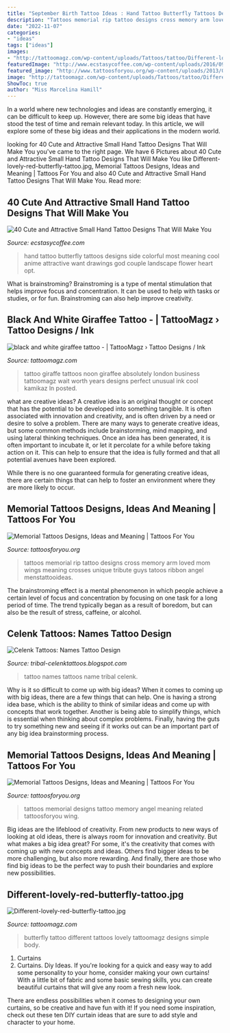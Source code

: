 ```yaml
---
title: "September Birth Tattoo Ideas : Hand Tattoo Butterfly Tattoos Designs Side Colorful Most Meaning Cool Anime Attractive Want Drawings God Couple Landscape Flower Heart Opt"
description: "Tattoos memorial rip tattoo designs cross memory arm loved mom wings meaning crosses unique tribute guys tatoos ribbon angel menstattooideas"
date: "2022-11-07"
categories:
- "ideas"
tags: ["ideas"]
images:
- "http://tattoomagz.com/wp-content/uploads/Tattoos/tattoo/Different-lovely-red-butterfly-tattoo.jpg"
featuredImage: "http://www.ecstasycoffee.com/wp-content/uploads/2016/09/Most-women-opt-for-butterfly-tattoos-because-of-its-cute-shape-and-symbolic-meaning..jpg"
featured_image: "http://www.tattoosforyou.org/wp-content/uploads/2013/09/Memorial-Cross-Tattoos.jpg"
image: "http://tattoomagz.com/wp-content/uploads/Tattoos/tattoo/Different-lovely-red-butterfly-tattoo.jpg"
ShowToc: true
author: "Miss Marcelina Hamill"
---
```



In a world where new technologies and ideas are constantly emerging, it can be difficult to keep up. However, there are some big ideas that have stood the test of time and remain relevant today. In this article, we will explore some of these big ideas and their applications in the modern world.

	

		
looking for 40 Cute and Attractive Small Hand Tattoo Designs That Will Make You you've came to the right page. We have 6 Pictures about 40 Cute and Attractive Small Hand Tattoo Designs That Will Make You like Different-lovely-red-butterfly-tattoo.jpg, Memorial Tattoos Designs, Ideas and Meaning | Tattoos For You and also 40 Cute and Attractive Small Hand Tattoo Designs That Will Make You. Read more:
		
    
## 40 Cute And Attractive Small Hand Tattoo Designs That Will Make You

<img loading=lazy src="http://www.ecstasycoffee.com/wp-content/uploads/2016/09/Most-women-opt-for-butterfly-tattoos-because-of-its-cute-shape-and-symbolic-meaning..jpg" onerror="this.onerror=null;this.src='https://tse4.mm.bing.net/th?id=OIP.dbbKD19mmAy72aU9MVmi5gHaJ4&amp;pid=15.1';" alt="40 Cute and Attractive Small Hand Tattoo Designs That Will Make You">

_Source: ecstasycoffee.com_

>hand tattoo butterfly tattoos designs side colorful most meaning cool anime attractive want drawings god couple landscape flower heart opt. 

	

What is brainstroming?
Brainstroming is a type of mental stimulation that helps improve focus and concentration. It can be used to help with tasks or studies, or for fun. Brainstroming can also help improve creativity.

    
## Black And White Giraffee Tattoo - | TattooMagz › Tattoo Designs / Ink

<img loading=lazy src="https://tattoomagz.com/wp-content/uploads/2014/08/black-and-white-giraffee-tattoo.jpg" onerror="this.onerror=null;this.src='https://tse3.mm.bing.net/th?id=OIP.L7OVH19xqZrJiuB7daibKAHaVH&amp;pid=15.1';" alt="black and white giraffee tattoo - | TattooMagz › Tattoo Designs / Ink">

_Source: tattoomagz.com_

>tattoo giraffe tattoos noon giraffee absolutely london business tattoomagz wait worth years designs perfect unusual ink cool kamikaz ln posted. 

	

what are creative ideas?
A creative idea is an original thought or concept that has the potential to be developed into something tangible. It is often associated with innovation and creativity, and is often driven by a need or desire to solve a problem.
There are many ways to generate creative ideas, but some common methods include brainstorming, mind mapping, and using lateral thinking techniques. Once an idea has been generated, it is often important to incubate it, or let it percolate for a while before taking action on it. This can help to ensure that the idea is fully formed and that all potential avenues have been explored.

While there is no one guaranteed formula for generating creative ideas, there are certain things that can help to foster an environment where they are more likely to occur.

    
## Memorial Tattoos Designs, Ideas And Meaning | Tattoos For You

<img loading=lazy src="http://www.tattoosforyou.org/wp-content/uploads/2013/09/Memorial-Cross-Tattoos.jpg" onerror="this.onerror=null;this.src='https://tse4.mm.bing.net/th?id=OIP.EXIfJYwPd8cbFqD4qvlyTwHaL6&amp;pid=15.1';" alt="Memorial Tattoos Designs, Ideas and Meaning | Tattoos For You">

_Source: tattoosforyou.org_

>tattoos memorial rip tattoo designs cross memory arm loved mom wings meaning crosses unique tribute guys tatoos ribbon angel menstattooideas. 

	

The brainstroming effect is a mental phenomenon in which people achieve a certain level of focus and concentration by focusing on one task for a long period of time. The trend typically began as a result of boredom, but can also be the result of stress, caffeine, or alcohol.

    
## Celenk Tattoos: Names Tattoo Design

<img loading=lazy src="http://2.bp.blogspot.com/-ma7jTFfDcw4/TiNJYR_j9vI/AAAAAAAAAWk/3pJs49kWgFU/s1600/IMG_0141.jpg" onerror="this.onerror=null;this.src='https://tse2.mm.bing.net/th?id=OIP.OlWDsQ4myCLK7lXct7PvQQHaJ4&amp;pid=15.1';" alt="Celenk Tattoos: Names Tattoo Design">

_Source: tribal-celenktattoos.blogspot.com_

>tattoo names tattoos name tribal celenk. 

	

Why is it so difficult to come up with big ideas?
When it comes to coming up with big ideas, there are a few things that can help. One is having a strong idea base, which is the ability to think of similar ideas and come up with concepts that work together. Another is being able to simplify things, which is essential when thinking about complex problems. Finally, having the guts to try something new and seeing if it works out can be an important part of any big idea brainstorming process.

    
## Memorial Tattoos Designs, Ideas And Meaning | Tattoos For You

<img loading=lazy src="http://www.tattoosforyou.org/wp-content/uploads/2013/09/Memorial-Tattoos-Designs-767x1024.jpg" onerror="this.onerror=null;this.src='https://tse2.mm.bing.net/th?id=OIP.6kUeUuAMQVLmmGn0iJsspwHaJ4&amp;pid=15.1';" alt="Memorial Tattoos Designs, Ideas and Meaning | Tattoos For You">

_Source: tattoosforyou.org_

>tattoos memorial designs tattoo memory angel meaning related tattoosforyou wing. 

	

Big ideas are the lifeblood of creativity. From new products to new ways of looking at old ideas, there is always room for innovation and creativity. But what makes a big idea great? For some, it's the creativity that comes with coming up with new concepts and ideas. Others find bigger ideas to be more challenging, but also more rewarding. And finally, there are those who find big ideas to be the perfect way to push their boundaries and explore new possibilities.

    
## Different-lovely-red-butterfly-tattoo.jpg

<img loading=lazy src="http://tattoomagz.com/wp-content/uploads/Tattoos/tattoo/Different-lovely-red-butterfly-tattoo.jpg" onerror="this.onerror=null;this.src='https://tse4.mm.bing.net/th?id=OIP.ete2Sk4Sqv_dO-dcwHie9wHaLd&amp;pid=15.1';" alt="Different-lovely-red-butterfly-tattoo.jpg">

_Source: tattoomagz.com_

>butterfly tattoo different tattoos lovely tattoomagz designs simple body. 

	

1. Curtains
1. Curtains. Diy Ideas.
If you're looking for a quick and easy way to add some personality to your home, consider making your own curtains! With a little bit of fabric and some basic sewing skills, you can create beautiful curtains that will give any room a fresh new look.

There are endless possibilities when it comes to designing your own curtains, so be creative and have fun with it! If you need some inspiration, check out these ten DIY curtain ideas that are sure to add style and character to your home.

